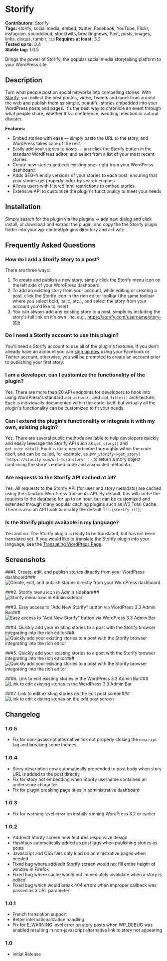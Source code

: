 # Storify #
**Contributors:** Storify  
**Tags:** storify, social media, embed, twitter, Facebook, YouTube, Flickr,  instagram, soundcloud, stocktwits, breakingnews, Post, posts, images, links, disqus, tumblr, rss 
**Requires at least:** 3.2  
**Tested up to:** 3.4  
**Stable tag:** 1.0.5 

Brings the power of Storify, the popular social media storytelling platform to your WordPress site

## Description ##

Turn what people post on social networks into compelling stories. With [Storify](https://storify.com), you collect the best photos, video, Tweets and more from around the web and publish them as simple, beautiful stories embedded into your WordPress posts and pages. It's the best way to chronicle an event through what people share, whether it's a conference, wedding, election or natural disaster.

**Features:**

* Embed stories with ease &mdash; simply paste the URL to the story, and WordPress takes care of the rest.
* Easily add your stories to posts &mdash; just click the Storify button in the standard WordPress editor, and select from a list of your most recent stories.
* Create new stories and edit existing ones right from your WordPress dashboard.
* Adds SEO-friendly versions of your stories to each post, ensuring that your stories get properly index by search engines 
* Allows users with filtered html restrictions to embed stories.
* Extensive API to customize the plugin's functionality to meet your needs

## Installation ##

Simply search for the plugin via the plugins -> add new dialog and click install, or download and extract the plugin, and copy the the Storify plugin folder into your wp-content/plugins directory and activate.

## Frequently Asked Questions ##

### How do I add a Storify Story to a post? ###

There are three ways: 

1. To create and publish a new story, simply click the Storify menu icon on the left side of your WordPress dashboard 
2. To add an existing story from your account, while editing or creating a post, click the Storify icon in the rich editor toolbar (the same toolbar where you select bold, italic, etc.), and select the story from your account you'd like to insert 
3. You can always add any existing story to a post, simply by including the story's full link on it's own line, e.g., https://storify.com/username/story-title

### Do I need a Storify account to use this plugin? ###

You'll need a Storify account to use all of the plugin's features. If you don't already have an account you can [sign up now](https://storify.com) using your Facebook or Twitter account, otherwise, you will be prompted to create an account prior to publishing your first story.

### I am a developer, can I customize the functionality of the plugin? ###

Yes. There are more than 20 API endpoints for developers to hook into using WordPress's standard `add_action()` and `add_filter()` architecture. Each is individually documented within the code itself, but virtually all the plugin's functionality can be customized to fit your needs.

### Can I extend the plugin's functionality or integrate it with my own, existing plugin? ###

Yes. There are several public methods available to help developers quickly and easily leverage the Storify API such as `get_story()` and `get_user_data()`. Each is documented more thoroughly within the code itself, and can be called, for example, as `$WP_Storify->get_story( 'https://storify.com/url-to/a-story' );` to return a story object containing the story's embed code and associated metadata.

### Are requests to the Storify API cached at all? ###

Yes. All requests to the Storify API (for user and story metadata) are cached using the standard WordPress transients API. By default, this will cache the requests to the database for up to an hour, but can be customized and extended through many popular caching plugins such as W3 Total Cache. There is also an API hook to modify the default TTL (`storify_ttl`);

### Is the Storify plugin available in my language? ###

Yes and no. The Storify plugin is ready to be translated, but has not been translated yet. If you would like to translate the Storify plugin into your language, see the [Translating WordPress Page](http://codex.wordpress.org/Translating_WordPress).

## Screenshots ##

###1. Create, edit, and publish stories directly from your WordPress dashboard###
![Create, edit, and publish stories directly from your WordPress dashboard](http://s.wordpress.org/extend/plugins/storify/screenshot-1.png)

###2. Storify menu icon in Admin sidebar###
![Storify menu icon in Admin sidebar](http://s.wordpress.org/extend/plugins/storify/screenshot-2.png)

###3. Easy access to "Add New Storify" button via WordPress 3.3 Admin Bar###
![Easy access to "Add New Storify" button via WordPress 3.3 Admin Bar](http://s.wordpress.org/extend/plugins/storify/screenshot-3.png)

###4. Quickly add your existing stories to a post with the Storify browser integrating into the rich editor###
![Quickly add your existing stories to a post with the Storify browser integrating into the rich editor](http://s.wordpress.org/extend/plugins/storify/screenshot-4.png)

###5. Quickly add your existing stories to a post with the Storify browser integrating into the rich editor###
![Quickly add your existing stories to a post with the Storify browser integrating into the rich editor](http://s.wordpress.org/extend/plugins/storify/screenshot-5.png)

###6. Link to edit existing stories in the WordPress 3.3 Admin Bar###
![Link to edit existing stories in the WordPress 3.3 Admin Bar](http://s.wordpress.org/extend/plugins/storify/screenshot-6.png)

###7. Link to edit existing stories on the edit post screen###
![Link to edit existing stories on the edit post screen](http://s.wordpress.org/extend/plugins/storify/screenshot-7.png)


## Changelog ##

### 1.0.5 ###
* Fix for non-javascript alternative link not properly closing the `noscript` tag and breaking some themes

### 1.0.4 ###
* Story description now automatically prepended to post body when story URL is added to the post directly
* Fix for story not embedding when Storify username contained an underscore character
* Fix for plugin breaking page titles in administrative dashboard

### 1.0.3 ###
* Fix for warning level error on installs running WordPress 3.2 or earlier

### 1.0.2 ###
* Add/edit Storify screen now features responsive design
* Hashtags automatically added as post tags when publishing stories as posts
* Javascript and CSS files only load on administrative pages when needed
* Fixed bug where add/edit Storify screen would not fill entire height of window in Firefox
* Fixed bug where cache would not immediately invalidate when a story is edited
* Fixed bug which would break 404 errors when improper callback was passed as a URL parameter

### 1.0.1 ###
* French translation support
* Better internationalization handling
* Fix for E_WARNING level error on story posts when WP_DEBUG was enabled resulting in non-javascript alternative link to story not appearing

### 1.0 ###
* Initial Release

